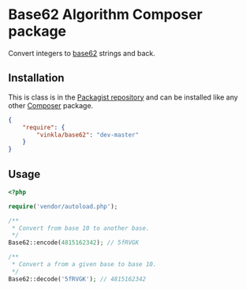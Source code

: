 Base62 Algorithm Composer package
=================================

Convert integers to [base62](http://en.wikipedia.org/wiki/62) strings and back.

Installation
--------------
This is class is in the [Packagist repository](https://packagist.org/packages/vinkla/base62) and can be installed like any other [Composer](https://getcomposer.org/) package.

```json
{
	"require": {
		"vinkla/base62": "dev-master"
	}
}
```

Usage
--------------
```php
<?php

require('vendor/autoload.php');

/**
 * Convert from base 10 to another base.
 */
Base62::encode(4815162342); // 5fRVGK

/**
 * Convert a from a given base to base 10.
 */
Base62::decode('5fRVGK'); // 4815162342
```
